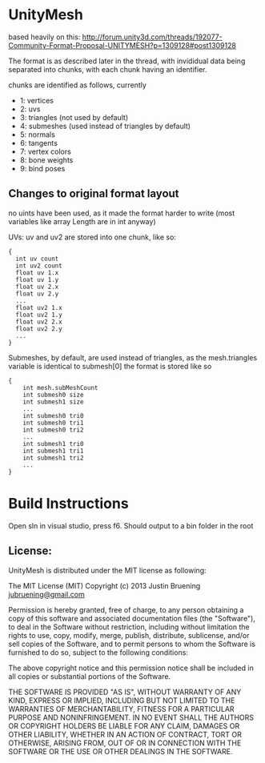 UnityMesh
=========

based heavily on this: http://forum.unity3d.com/threads/192077-Community-Format-Proposal-UNITYMESH?p=1309128#post1309128

The format is as described later in the thread, with invididual data being separated into chunks, with each chunk having an identifier.

chunks are identified as follows, currently
- 1: vertices
- 2: uvs
- 3: triangles (not used by default)
- 4: submeshes (used instead of triangles by default)
- 5: normals
- 6: tangents
- 7: vertex colors
- 8: bone weights
- 9: bind poses

Changes to original format layout
---
no uints have been used, as it made the format harder to write (most variables like array Length are in int anyway)

UVs: uv and uv2 are stored into one chunk, like so:
```
{
  int uv count
  int uv2 count
  float uv 1.x
  float uv 1.y
  float uv 2.x
  float uv 2.y
  ...
  float uv2 1.x
  float uv2 1.y
  float uv2 2.x
  float uv2 2.y
  ...
}
```
Submeshes, by default, are used instead of triangles, as the mesh.triangles variable is identical to submesh[0]
the format is stored like so
```
{
    int mesh.subMeshCount
    int submesh0 size
    int submesh1 size
    ...
    int submesh0 tri0
    int submesh0 tri1
    int submesh0 tri2
    ...
    int submesh1 tri0
    int submesh1 tri1
    int submesh1 tri2
    ...
}
```


Build Instructions
====
Open sln in visual studio, press f6. Should output to a bin folder in the root

License: 
---
UnityMesh is distributed under the MIT license as following:

The MIT License (MIT) Copyright (c) 2013 Justin Bruening jubruening@gmail.com

Permission is hereby granted, free of charge, to any person obtaining a copy of this software and associated documentation files (the "Software"), to deal in the Software without restriction, including without limitation the rights to use, copy, modify, merge, publish, distribute, sublicense, and/or sell copies of the Software, and to permit persons to whom the Software is furnished to do so, subject to the following conditions:

The above copyright notice and this permission notice shall be included in all copies or substantial portions of the Software.

THE SOFTWARE IS PROVIDED "AS IS", WITHOUT WARRANTY OF ANY KIND, EXPRESS OR IMPLIED, INCLUDING BUT NOT LIMITED TO THE WARRANTIES OF MERCHANTABILITY, FITNESS FOR A PARTICULAR PURPOSE AND NONINFRINGEMENT. IN NO EVENT SHALL THE AUTHORS OR COPYRIGHT HOLDERS BE LIABLE FOR ANY CLAIM, DAMAGES OR OTHER LIABILITY, WHETHER IN AN ACTION OF CONTRACT, TORT OR OTHERWISE, ARISING FROM, OUT OF OR IN CONNECTION WITH THE SOFTWARE OR THE USE OR OTHER DEALINGS IN THE SOFTWARE.
